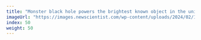 ```yaml
---
title: "Monster black hole powers the brightest known object in the universe"
imageUrl: "https://images.newscientist.com/wp-content/uploads/2024/02/19111344/SEI_191790689.jpg?width=600"
index: 50
weight: 50
---
```

